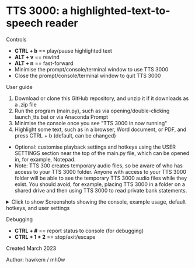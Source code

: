 # TTS 3000: a highlighted-text-to-speech reader

Controls
- **CTRL + b** == play/pause highlighted text
- **ALT  + v** == rewind
- **ALT  + n** == fast-forward
- Minimise the prompt/console/terminal window to use TTS 3000
- Close the prompt/console/terminal window to quit TTS 3000

User guide
1) Download or clone this GitHub repository, and unzip it if it downloads as a .zip file
2) Run the program (main.py), such as via opening/double-clicking launch_tts.bat or via Anaconda Prompt
3) Minimise the console once you see "TTS 3000 in now running"
4) Highlight some text, such as in a browser, Word document, or PDF, and press CTRL + b (default, can be changed)
- Optional: customise playback settings and hotkeys using the USER SETTINGS section near the top of the main.py file, which can be opened in, for example, Notepad.
- Note: TTS 300 creates temporary audio files, so be aware of who has access to your TTS 3000 folder. Anyone with access to your TTS 3000 folder will be able to see the temporary TTS 3000 audio files while they exist. You should avoid, for example, placing TTS 3000 in a folder on a shared drive and then using TTS 3000 to read private bank statements.

<details>
    <summary>Click to show Screenshots showing the console, example usage, default hotkeys, and user settings</summary>

![image](https://user-images.githubusercontent.com/82766547/227897143-dede1e3a-16f4-415c-9c2a-96c5b45bf780.png)
![image](https://user-images.githubusercontent.com/82766547/227896657-ac0837aa-e7d1-443e-81e2-a11afda6d13e.png)
![image](https://user-images.githubusercontent.com/82766547/227907400-47e52885-2919-4843-8400-a561f884d9e3.png)
![image](https://user-images.githubusercontent.com/82766547/227912292-cbe89f0a-e694-4d3e-8ac1-5fb5bd15c76f.png)
</details>

Debugging
- **CTRL + #** == report status to console (for debugging)
- **CTRL + 1 + 2** == stop/exit/escape

Created March 2023

Author: hawkem / mh0w
